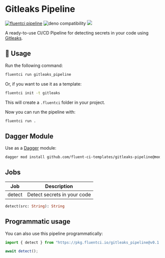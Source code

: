 # Gitleaks Pipeline

[![fluentci pipeline](https://img.shields.io/badge/dynamic/json?label=pkg.fluentci.io&labelColor=%23000&color=%23460cf1&url=https%3A%2F%2Fapi.fluentci.io%2Fv1%2Fpipeline%2Fgitleaks_pipeline&query=%24.version)](https://pkg.fluentci.io/gitleaks_pipeline)
![deno compatibility](https://shield.deno.dev/deno/^1.37)
[![](https://img.shields.io/codecov/c/gh/fluent-ci-templates/gitleaks-pipeline)](https://codecov.io/gh/fluent-ci-templates/gitleaks-pipeline)

A ready-to-use CI/CD Pipeline for detecting secrets in your code using [Gitleaks](https://gitleaks.io/).

## 🚀 Usage

Run the following command:

```bash
fluentci run gitleaks_pipeline
```

Or, if you want to use it as a template:

```bash
fluentci init -t gitleaks
```

This will create a `.fluentci` folder in your project.

Now you can run the pipeline with:

```bash
fluentci run .
```

## Dagger Module

Use as a [Dagger](https://dagger.io) module:

```bash
dagger mod install github.com/fluent-ci-templates/gitleaks-pipeline@mod
```

## Jobs

| Job     | Description                 |
| ------- | --------------------------- |
| detect  | Detect secrets in your code |

```graphql
detect(src: String): String
```

## Programmatic usage

You can also use this pipeline programmatically:

```ts
import { detect } from "https://pkg.fluentci.io/gitleaks_pipeline@v0.1.1/mod.ts";

await detect();
```

